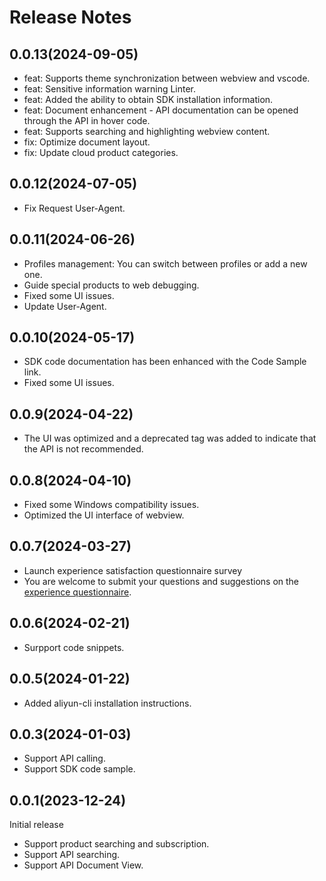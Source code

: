 # Release Notes

## 0.0.13(2024-09-05)

- feat: Supports theme synchronization between webview and vscode.
- feat: Sensitive information warning Linter.
- feat: Added the ability to obtain SDK installation information.
- feat: Document enhancement - API documentation can be opened through the API in hover code.
- feat: Supports searching and highlighting webview content.
- fix: Optimize document layout.
- fix: Update cloud product categories.

## 0.0.12(2024-07-05)

- Fix Request User-Agent.

## 0.0.11(2024-06-26)

- Profiles management: You can switch between profiles or add a new one.
- Guide special products to web debugging.
- Fixed some UI issues.
- Update User-Agent.

## 0.0.10(2024-05-17)

- SDK code documentation has been enhanced with the Code Sample link.
- Fixed some UI issues.

## 0.0.9(2024-04-22)

- The UI was optimized and a deprecated tag was added to indicate that the API is not recommended.

## 0.0.8(2024-04-10)

- Fixed some Windows compatibility issues.
- Optimized the UI interface of webview.

## 0.0.7(2024-03-27)

- Launch experience satisfaction questionnaire survey
- You are welcome to submit your questions and suggestions on the [experience questionnaire](https://g.alicdn.com/aes/tracker-survey-preview/0.0.13/survey.html?pid=fePxMy&id=3486).

## 0.0.6(2024-02-21)

- Surpport code snippets.

## 0.0.5(2024-01-22)

- Added aliyun-cli installation instructions.

## 0.0.3(2024-01-03)

- Support API calling.
- Support SDK code sample.

## 0.0.1(2023-12-24)

Initial release

- Support product searching and subscription.
- Support API searching.
- Support API Document View.
